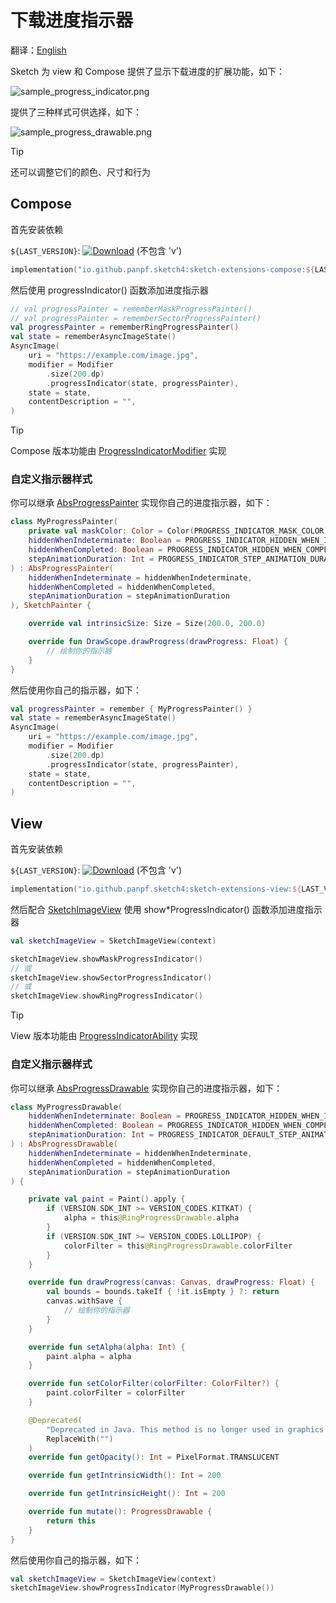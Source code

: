 # 下载进度指示器

翻译：[English](progress_indicator.md)

Sketch 为 view 和 Compose 提供了显示下载进度的扩展功能，如下：

![sample_progress_indicator.png](../res/sample_progress_indicator.png)

提供了三种样式可供选择，如下：

![sample_progress_drawable.png](../res/sample_progress_drawable.png)

> [!TIP]
> 还可以调整它们的颜色、尺寸和行为

## Compose

首先安装依赖

`${LAST_VERSION}`: [![Download][version_icon]][version_link] (不包含 'v')

```kotlin
implementation("io.github.panpf.sketch4:sketch-extensions-compose:${LAST_VERSION}")
```

然后使用 progressIndicator() 函数添加进度指示器

```kotlin
// val progressPainter = rememberMaskProgressPainter()
// val progressPainter = rememberSectorProgressPainter()
val progressPainter = rememberRingProgressPainter()
val state = rememberAsyncImageState()
AsyncImage(
    uri = "https://example.com/image.jpg",
    modifier = Modifier
        .size(200.dp)
        .progressIndicator(state, progressPainter),
    state = state,
    contentDescription = "",
)
```

> [!TIP]
> Compose 版本功能由 [ProgressIndicatorModifier] 实现

### 自定义指示器样式

你可以继承 [AbsProgressPainter] 实现你自己的进度指示器，如下：

```kotlin
class MyProgressPainter(
    private val maskColor: Color = Color(PROGRESS_INDICATOR_MASK_COLOR),
    hiddenWhenIndeterminate: Boolean = PROGRESS_INDICATOR_HIDDEN_WHEN_INDETERMINATE,
    hiddenWhenCompleted: Boolean = PROGRESS_INDICATOR_HIDDEN_WHEN_COMPLETED,
    stepAnimationDuration: Int = PROGRESS_INDICATOR_STEP_ANIMATION_DURATION,
) : AbsProgressPainter(
    hiddenWhenIndeterminate = hiddenWhenIndeterminate,
    hiddenWhenCompleted = hiddenWhenCompleted,
    stepAnimationDuration = stepAnimationDuration
), SketchPainter {

    override val intrinsicSize: Size = Size(200.0, 200.0)

    override fun DrawScope.drawProgress(drawProgress: Float) {
        // 绘制你的指示器
    }
}
```

然后使用你自己的指示器，如下：

```kotlin
val progressPainter = remember { MyProgressPainter() }
val state = rememberAsyncImageState()
AsyncImage(
    uri = "https://example.com/image.jpg",
    modifier = Modifier
        .size(200.dp)
        .progressIndicator(state, progressPainter),
    state = state,
    contentDescription = "",
)
```

## View

首先安装依赖

`${LAST_VERSION}`: [![Download][version_icon]][version_link] (不包含 'v')

```kotlin
implementation("io.github.panpf.sketch4:sketch-extensions-view:${LAST_VERSION}")
```

然后配合 [SketchImageView] 使用 show*ProgressIndicator() 函数添加进度指示器

```kotlin
val sketchImageView = SketchImageView(context)

sketchImageView.showMaskProgressIndicator()
// 或
sketchImageView.showSectorProgressIndicator()
// 或
sketchImageView.showRingProgressIndicator()
```

> [!TIP]
> View 版本功能由 [ProgressIndicatorAbility] 实现

### 自定义指示器样式

你可以继承 [AbsProgressDrawable] 实现你自己的进度指示器，如下：

```kotlin
class MyProgressDrawable(
    hiddenWhenIndeterminate: Boolean = PROGRESS_INDICATOR_HIDDEN_WHEN_INDETERMINATE,
    hiddenWhenCompleted: Boolean = PROGRESS_INDICATOR_HIDDEN_WHEN_COMPLETED,
    stepAnimationDuration: Int = PROGRESS_INDICATOR_DEFAULT_STEP_ANIMATION_DURATION,
) : AbsProgressDrawable(
    hiddenWhenIndeterminate = hiddenWhenIndeterminate,
    hiddenWhenCompleted = hiddenWhenCompleted,
    stepAnimationDuration = stepAnimationDuration
) {

    private val paint = Paint().apply {
        if (VERSION.SDK_INT >= VERSION_CODES.KITKAT) {
            alpha = this@RingProgressDrawable.alpha
        }
        if (VERSION.SDK_INT >= VERSION_CODES.LOLLIPOP) {
            colorFilter = this@RingProgressDrawable.colorFilter
        }
    }

    override fun drawProgress(canvas: Canvas, drawProgress: Float) {
        val bounds = bounds.takeIf { !it.isEmpty } ?: return
        canvas.withSave {
            // 绘制你的指示器
        }
    }

    override fun setAlpha(alpha: Int) {
        paint.alpha = alpha
    }

    override fun setColorFilter(colorFilter: ColorFilter?) {
        paint.colorFilter = colorFilter
    }

    @Deprecated(
        "Deprecated in Java. This method is no longer used in graphics optimizations",
        ReplaceWith("")
    )
    override fun getOpacity(): Int = PixelFormat.TRANSLUCENT

    override fun getIntrinsicWidth(): Int = 200

    override fun getIntrinsicHeight(): Int = 200

    override fun mutate(): ProgressDrawable {
        return this
    }
}
```

然后使用你自己的指示器，如下：

```kotlin
val sketchImageView = SketchImageView(context)
sketchImageView.showProgressIndicator(MyProgressDrawable())
```

[version_icon]: https://img.shields.io/maven-central/v/io.github.panpf.sketch4/sketch-singleton

[version_link]: https://repo1.maven.org/maven2/io/github/panpf/sketch4/

[SketchImageView]: ../../sketch-extensions-view/src/main/kotlin/com/github/panpf/sketch/SketchImageView.kt

[ProgressIndicatorAbility]: ../../sketch-extensions-view/src/main/kotlin/com/github/panpf/sketch/ability/MimeTypeLogoAbility.kt

[AbsProgressDrawable]: ../../sketch-extensions-core/src/androidMain/kotlin/com/github/panpf/sketch/drawable/internal/AbsProgressDrawable.kt

[ProgressIndicatorModifier]: ../../sketch-extensions-compose/src/commonMain/kotlin/com/github/panpf/sketch/ability/ProgressIndicatorModifier.kt

[AbsProgressPainter]: ../../sketch-extensions-compose/src/commonMain/kotlin/com/github/panpf/sketch/painter/internal/AbsProgressPainter.kt